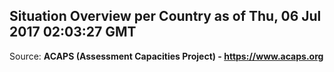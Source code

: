 ## Situation Overview per Country as of Thu, 06 Jul 2017 02:03:27 GMT

Source: **ACAPS (Assessment Capacities Project) - https://www.acaps.org**